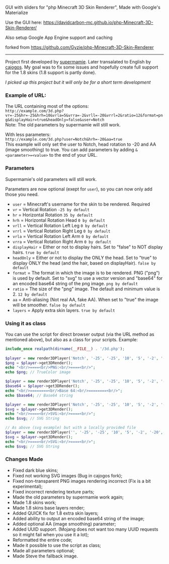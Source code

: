 GUI with sliders for "php Minecraft 3D Skin Renderer", Made with Google's Materialize

Use the GUI here: https://davidcarbon-mc.github.io/php-Minecraft-3D-Skin-Renderer/

Also setup Google App Engine support and caching

forked from https://github.com/Gyzie/php-Minecraft-3D-Skin-Renderer





------------------------------------
Project first developed by <a href="https://github.com/supermamie/php-Minecraft-3D-skin" target="_blank">supermamie</a>. Later transalated to English by <a href="https://github.com/cajogos/php-Minecraft-3D-Skin-Renderer" target="_blank">cajogos</a>.
My goal was to fix some issues and hopefully create full support for the 1.8 skins (1.8 support is partly done).

*I picked up this project but it will only be for a short term development*

### Example of URL:
The URL containing most of the options:<br/>
`http://example.com/3d.php?vr=-25&hr=-25&hrh=10&vrla=5&vrra=-2&vrll=-20&vrrl=2&ratio=12&format=png&displayHair=true&headOnly=false&user=Notch`<br/>
Note: The old parameters by supermamie will still work.

With less parameters:<br/>
`http://example.com/3d.php?user=Notch&hrh=-20&aa=true`<br/>
This example will only set the user to Notch, head rotation to -20 and AA (image smoothing) to true. You can add parameters by adding `&<parameter>=<value>` to the end of your URL.

### Parameters
Supermamie's old parameters will still work.

Parameters are now optional (exept for `user`), so you can now only add those you need.

- `user` = Minecraft's username for the skin to be rendered. Required
- `vr` = Vertical Rotation `-25 by default`
- `hr` = Horizontal Rotation `35 by default`
- `hrh` = Horizontal Rotation Head `0 by default`
- `vrll` = Vertical Rotation Left Leg `0 by default`
- `vrrl` = Vertical Rotation Right Leg `0 by default`
- `vrla` = Vertical Rotation Left Arm `0 by default`
- `vrra` = Vertical Rotation Right Arm `0 by default`
- `displayHair` = Either or not to display hairs. Set to "false" to NOT display hairs. `true by default`
- `headOnly` = Either or not to display the ONLY the head. Set to "true" to display ONLY the head (and the hair, based on displayHair). `false by default`
- `format` = The format in which the image is to be rendered. PNG ("png") is used by default. Set to "svg" to use a vector version and "base64" for an encoded base64 string of the png image. `png by default`
- `ratio` = The size of the "png" image. The default and minimum value is 2. `12 by default`
- `aa` = Anti-aliasing (Not real AA, fake AA). When set to "true" the image will be smoother. `false by default`
- `layers` = Apply extra skin layers. `true by default`

### Using it as class
You can use the script for direct browser output (via the URL method as mentioned above), but also as a class for your scripts. Example:

```php
include_once realpath(dirname(__FILE__) . '/3d.php');
	
$player = new render3DPlayer('Notch', '-25', '-25', '10', '5', '-2', '-20', '2', 'true', 'false', 'png', '12', 'true', 'true'); //render3DPlayer(user, vr, hr, hrh, vrll, vrrl, vrla, vrra, displayHair, headOnly, format, ratio, aa, layers)
$png = $player->get3DRender();
echo "<br/>====<br/>PNG:<br/>====<br/>";
echo $png; // TrueColor image

$player = new render3DPlayer('Notch', '-25', '-25', '10', '5', '-2', '-20', '2', 'true', 'false', 'base64', '12', 'true', 'true'); //render3DPlayer(user, vr, hr, hrh, vrll, vrrl, vrla, vrra, displayHair, headOnly, format, ratio, aa, layers)
$base64 = $player->get3DRender();
echo "<br/>========<br/>Base 64:<br/>========<br/>";
echo $base64; // Base64 string

$player = new render3DPlayer('Notch', '-25', '-25', '10', '5', '-2', '-20', '2', 'true', 'false', 'svg', '12', 'true', 'true'); //render3DPlayer(user, vr, hr, hrh, vrll, vrrl, vrla, vrra, displayHair, headOnly, format, ratio, aa, layers)
$svg = $player->get3DRender();
echo "<br/>====<br/>SVG:<br/>====<br/>";
echo $svg; // SVG String

// As above (svg example) but with a locally provided file
$player = new render3DPlayer('', '-25', '-25', '10', '5', '-2', '-20', '2', 'true', 'false', 'svg', '12', 'true', 'true', 'someskinfile.png');
$svg = $player->get3DRender();
echo "<br/>====<br/>SVG:<br/>====<br/>";
echo $svg; // SVG String

```

### Changes Made
- Fixed dark blue skins;
- Fixed not working SVG images (Bug in cajogos fork);
- Fixed non-transparent PNG images rendering incorrect (Fix is a bit experimental);
- Fixed incorrect rendering texture parts;
- Made the old parameters by supermamie work again;
- Made 1.8 skins work;
- Made 1.8 skins base layers render;
- Added QUICK fix for 1.8 extra skin layers;
- Added ability to output an encoded base64 string of the image;
- Added optional AA (image smoothing) parameter;
- Added UUID support. (Mojang does not want too many UUID requests so it might fail when you use it a lot);
- Reformatted the entire code;
- Made it possible to use the script as class;
- Made all parameters optional;
- Made Steve the fallback image.
